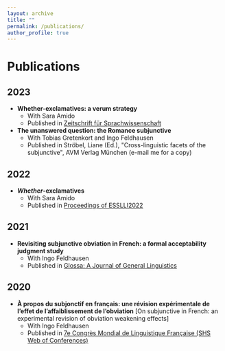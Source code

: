 ```yaml
---
layout: archive
title: ""
permalink: /publications/
author_profile: true
---
```


Publications
====

2023
----
- **Whether-exclamatives: a verum strategy**
  - With Sara Amido
  - Published in [Zeitschrift für Sprachwissenschaft](https://www.degruyter.com/document/doi/10.1515/zfs-2023-2014/html)
- **The unanswered question: the Romance subjunctive**
  - With Tobias Gretenkort and Ingo Feldhausen
  - Published in Ströbel, Liane (Ed.), "Cross-linguistic facets of the subjunctive", AVM Verlag München (e-mail me for a copy)

2022
----
- ***Whether*-exclamatives**
  - With Sara Amido
  - Published in [Proceedings of ESSLLI2022](https://uvaauas.figshare.com/ndownloader/files/36465219)

2021
----
- **Revisiting subjunctive obviation in French: a formal acceptability judgment study**
  - With Ingo Feldhausen
  - Published in [Glossa: A Journal of General Linguistics](https://www.glossa-journal.org/article/5439/galley/11191/download/)

2020
----
- **À propos du subjonctif en français: une révision expérimentale de l’effet de l’affaiblissement de l’obviation** [On subjunctive in French: an experimental revision of obviation weakening effects]
  - With Ingo Feldhausen
  - Published in [7e Congrès Mondial de Linguistique Française (SHS Web of Conferences)](https://www.shs-conferences.org/articles/shsconf/pdf/2020/06/shsconf_cmlf2020_14003.pdf)

